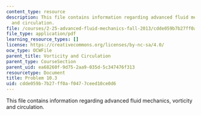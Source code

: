 ```yaml
---
content_type: resource
description: This file contains information regarding advanced fluid mechanics, vorticity
  and circulation.
file: /courses/2-25-advanced-fluid-mechanics-fall-2013/cdde059b7b27ff0af0477ceed10ce0d6_MIT2_25F13_Problem10.03.pdf
file_type: application/pdf
learning_resource_types: []
license: https://creativecommons.org/licenses/by-nc-sa/4.0/
ocw_type: OCWFile
parent_title: Vorticity and Circulation
parent_type: CourseSection
parent_uid: ea68260f-9d75-2aa9-035d-5c347476f313
resourcetype: Document
title: Problem 10.3
uid: cdde059b-7b27-ff0a-f047-7ceed10ce0d6
---
```

This file contains information regarding advanced fluid mechanics, vorticity and circulation.
